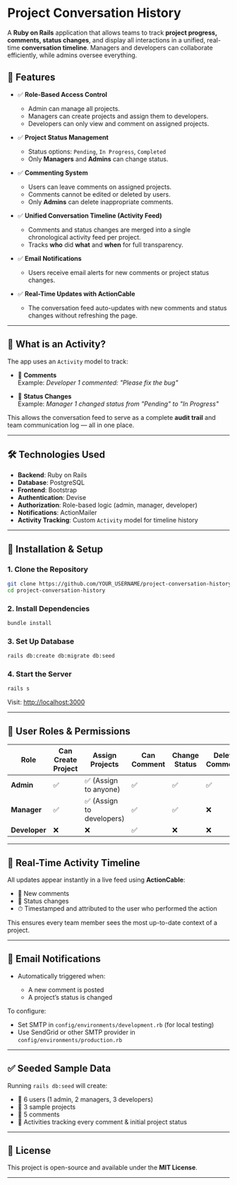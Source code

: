 
# Project Conversation History

A **Ruby on Rails** application that allows teams to track **project progress, comments, status changes**, and display all interactions in a unified, real-time **conversation timeline**. Managers and developers can collaborate efficiently, while admins oversee everything.

## 🚀 Features

- ✅ **Role-Based Access Control**
  - Admin can manage all projects.
  - Managers can create projects and assign them to developers.
  - Developers can only view and comment on assigned projects.

- ✅ **Project Status Management**
  - Status options: `Pending`, `In Progress`, `Completed`
  - Only **Managers** and **Admins** can change status.

- ✅ **Commenting System**
  - Users can leave comments on assigned projects.
  - Comments cannot be edited or deleted by users.
  - Only **Admins** can delete inappropriate comments.

- ✅ **Unified Conversation Timeline (Activity Feed)**
  - Comments and status changes are merged into a single chronological activity feed per project.
  - Tracks **who** did **what** and **when** for full transparency.

- ✅ **Email Notifications**
  - Users receive email alerts for new comments or project status changes.

- ✅ **Real-Time Updates with ActionCable**
  - The conversation feed auto-updates with new comments and status changes without refreshing the page.

---

## 🧠 What is an Activity?

The app uses an `Activity` model to track:

- 💬 **Comments**  
  Example: _Developer 1 commented: "Please fix the bug"_

- 🔄 **Status Changes**  
  Example: _Manager 1 changed status from "Pending" to "In Progress"_

This allows the conversation feed to serve as a complete **audit trail** and team communication log — all in one place.

---

## 🛠️ Technologies Used

- **Backend**: Ruby on Rails
- **Database**: PostgreSQL
- **Frontend**: Bootstrap
- **Authentication**: Devise
- **Authorization**: Role-based logic (admin, manager, developer)
- **Notifications**: ActionMailer
- **Activity Tracking**: Custom `Activity` model for timeline history

---

## 📜 Installation & Setup

### 1. Clone the Repository

```sh
git clone https://github.com/YOUR_USERNAME/project-conversation-history.git
cd project-conversation-history
````

### 2. Install Dependencies

```sh
bundle install
```

### 3. Set Up Database

```sh
rails db:create db:migrate db:seed
```

### 4. Start the Server

```sh
rails s
```

Visit: [http://localhost:3000](http://localhost:3000)

---

## 🔑 User Roles & Permissions

| Role          | Can Create Project | Assign Projects          | Can Comment | Change Status | Delete Comments |
| ------------- | ------------------ | ------------------------ | ----------- | ------------- | --------------- |
| **Admin**     | ✅                  | ✅ (Assign to anyone)     | ✅           | ✅             | ✅               |
| **Manager**   | ✅                  | ✅ (Assign to developers) | ✅           | ✅             | ❌               |
| **Developer** | ❌                  | ❌                        | ✅           | ❌             | ❌               |

---

## 🧩 Real-Time Activity Timeline

All updates appear instantly in a live feed using **ActionCable**:

* 💬 New comments
* 🔄 Status changes
* ⏱ Timestamped and attributed to the user who performed the action

This ensures every team member sees the most up-to-date context of a project.

---

## 📧 Email Notifications

* Automatically triggered when:

  * A new comment is posted
  * A project’s status is changed

To configure:

* Set SMTP in `config/environments/development.rb` (for local testing)
* Use SendGrid or other SMTP provider in `config/environments/production.rb`

---

## ✅ Seeded Sample Data

Running `rails db:seed` will create:

* 👤 6 users (1 admin, 2 managers, 3 developers)
* 📁 3 sample projects
* 💬 5 comments
* 📜 Activities tracking every comment & initial project status

---

## 📄 License

This project is open-source and available under the **MIT License**.

---

